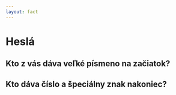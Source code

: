 ```yaml
---
layout: fact
---
```


# Heslá

## Kto z vás dáva veľké písmeno na začiatok?

## Kto dáva číslo a špeciálny znak nakoniec?